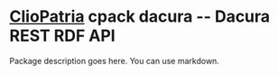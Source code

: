 # [ClioPatria](http://cliopatria.swi-prolog.org) cpack dacura -- Dacura REST RDF API

Package description goes here.  You can use markdown.
